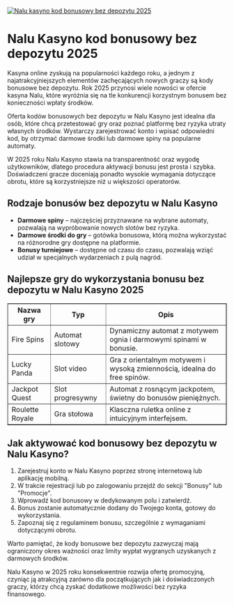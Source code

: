[![Nalu kasyno kod bonusowy bez depozytu 2025](https://123-caf.pages.dev/gitsignup.png)](https://vrmoo.ru/Bt82HjjY)

<h1>Nalu Kasyno kod bonusowy bez depozytu 2025</h1> <p>Kasyna online zyskują na popularności każdego roku, a jednym z najatrakcyjniejszych elementów zachęcających nowych graczy są kody bonusowe bez depozytu. Rok 2025 przynosi wiele nowości w ofercie kasyna Nalu, które wyróżnia się na tle konkurencji korzystnym bonusem bez konieczności wpłaty środków.</p> <p>Oferta kodów bonusowych bez depozytu w Nalu Kasyno jest idealna dla osób, które chcą przetestować gry oraz poznać platformę bez ryzyka utraty własnych środków. Wystarczy zarejestrować konto i wpisać odpowiedni kod, by otrzymać darmowe środki lub darmowe spiny na popularne automaty.</p> <p>W 2025 roku Nalu Kasyno stawia na transparentność oraz wygodę użytkowników, dlatego procedura aktywacji bonusu jest prosta i szybka. Doświadczeni gracze doceniają ponadto wysokie wymagania dotyczące obrotu, które są korzystniejsze niż u większości operatorów.</p> <h2>Rodzaje bonusów bez depozytu w Nalu Kasyno</h2> <ul>   <li><strong>Darmowe spiny</strong> – najczęściej przyznawane na wybrane automaty, pozwalają na wypróbowanie nowych slotów bez ryzyka.</li>   <li><strong>Darmowe środki do gry</strong> – gotówka bonusowa, którą można wykorzystać na różnorodne gry dostępne na platformie.</li>   <li><strong>Bonusy turniejowe</strong> – dostępne od czasu do czasu, pozwalają wziąć udział w specjalnych wydarzeniach z pulą nagród.</li> </ul> <h2>Najlepsze gry do wykorzystania bonusu bez depozytu w Nalu Kasyno 2025</h2> <table border="1" cellpadding="5" cellspacing="0">   <thead>     <tr>       <th>Nazwa gry</th>       <th>Typ</th>       <th>Opis</th>     </tr>   </thead>   <tbody>     <tr>       <td>Fire Spins</td>       <td>Automat slotowy</td>       <td>Dynamiczny automat z motywem ognia i darmowymi spinami w bonusie.</td>     </tr>     <tr>       <td>Lucky Panda</td>       <td>Slot video</td>       <td>Gra z orientalnym motywem i wysoką zmiennością, idealna do free spinów.</td>     </tr>     <tr>       <td>Jackpot Quest</td>       <td>Slot progresywny</td>       <td>Automat z rosnącym jackpotem, świetny do bonusów pieniężnych.</td>     </tr>     <tr>       <td>Roulette Royale</td>       <td>Gra stołowa</td>       <td>Klasczna ruletka online z intuicyjnym interfejsem.</td>     </tr>   </tbody> </table> <h2>Jak aktywować kod bonusowy bez depozytu w Nalu Kasyno?</h2> <ol>   <li>Zarejestruj konto w Nalu Kasyno poprzez stronę internetową lub aplikację mobilną.</li>   <li>W trakcie rejestracji lub po zalogowaniu przejdź do sekcji "Bonusy" lub "Promocje".</li>   <li>Wprowadź kod bonusowy w dedykowanym polu i zatwierdź.</li>   <li>Bonus zostanie automatycznie dodany do Twojego konta, gotowy do wykorzystania.</li>   <li>Zapoznaj się z regulaminem bonusu, szczególnie z wymaganiami dotyczącymi obrotu.</li> </ol> <p>Warto pamiętać, że kody bonusowe bez depozytu zazwyczaj mają ograniczony okres ważności oraz limity wypłat wygranych uzyskanych z darmowych środków.</p> <p>Nalu Kasyno w 2025 roku konsekwentnie rozwija ofertę promocyjną, czyniąc ją atrakcyjną zarówno dla początkujących jak i doświadczonych graczy, którzy chcą zyskać dodatkowe możliwości bez ryzyka finansowego.</p>